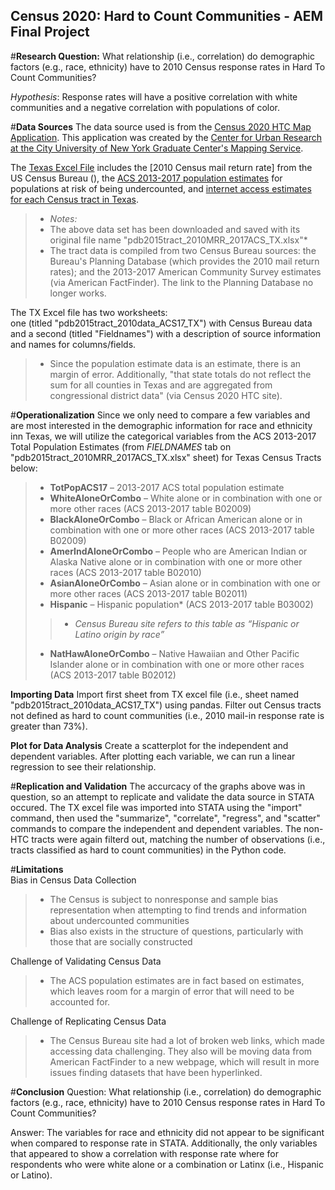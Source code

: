 **Census 2020: Hard to Count Communities** - AEM Final Project
---  

#**Research Question:** 
What relationship (i.e., correlation) do demographic factors (e.g., race, ethnicity) have to 2010 Census response rates in Hard To Count Communities?  

*Hypothesis*: Response rates will have a positive correlation with white communities and a negative correlation with populations of color.  

#**Data Sources**
The data source used is from the  [Census 2020 HTC Map Application](https://www.censushardtocountmaps2020.us/). This application was created by the [Center for Urban Research at the City University of New York Graduate Center's Mapping Service](https://www.gc.cuny.edu/urbanresearchmaps).  

The [Texas Excel File](https://www.censushardtocountmaps2020.us/exports/pdb2015tract_2010MRR_2017ACS_TX.xlsx) includes the [2010 Census mail return rate] from the US Census Bureau (), the [ACS 2013-2017 population estimates](https://factfinder.census.gov/faces/nav/jsf/pages/searchresults.xhtml?refresh=t) for populations at risk of being undercounted, and [internet access estimates for each Census tract in Texas](https://factfinder.census.gov/faces/nav/jsf/pages/searchresults.xhtml?refresh=t).  

> - *Notes:*  
>- The above data set has been downloaded and saved with its original file name "pdb2015tract_2010MRR_2017ACS_TX.xlsx"*    
> - The tract data is compiled from two Census Bureau sources: the Bureau's Planning Database (which provides the 2010 mail return rates); and the 2013-2017 American Community Survey estimates (via American FactFinder). The link to the Planning Database no longer works.  

The TX Excel file has two worksheets:  
one (titled "pdb2015tract_2010data_ACS17_TX") with Census Bureau data and a second (titled "Fieldnames") with a description of source information and names for columns/fields.  

> -  Since the population estimate data is an estimate, there is an margin of error. Additionally, "that state totals do not reflect the sum for all counties in Texas and are aggregated from congressional district data" (via Census 2020 HTC site).  

#**Operationalization**
Since we only need to compare a few variables and are most interested in the demographic information for race and ethnicity inn Texas,  we will utilize the categorical variables from the ACS 2013-2017 Total Population Estimates (from *FIELDNAMES* tab on "pdb2015tract_2010MRR_2017ACS_TX.xlsx" sheet) for Texas Census Tracts below:  
>-	**TotPopACS17** – 2013-2017 ACS total population estimate  
>-	**WhiteAloneOrCombo** – White alone or in combination with one or more other races (ACS 2013-2017 table B02009)  
>-	**BlackAloneOrCombo** – Black or African American alone or in combination with one or more other races (ACS 2013-2017 table B02009)  
>-	**AmerIndAloneOrCombo** – People who are American Indian or Alaska Native alone or in combination with one or more other races (ACS 2013-2017 table B02010)  
>-	**AsianAloneOrCombo** – Asian alone or in combination with one or more other races (ACS 2013-2017 table B02011)  
>-	**Hispanic** – Hispanic population* (ACS 2013-2017 table B03002)  
>>-	*Census Bureau site refers to this table as “Hispanic or Latino origin by race”*  
>-	**NatHawAloneOrCombo** – Native Hawaiian and Other Pacific Islander alone or in combination with one or more other races (ACS 2013-2017 table B02012)  

**Importing Data**
Import first sheet from TX excel file (i.e., sheet named "pdb2015tract_2010data_ACS17_TX") using pandas. Filter out Census tracts not defined as hard to count communities (i.e., 2010 mail-in response rate is greater than 73%).  

**Plot for Data Analysis**
Create a scatterplot for the independent and dependent variables. After plotting each variable, we can run a linear regression to see their relationship.  

#**Replication and Validation**
The accurcacy of the graphs above was in question, so an attempt to replicate and validate the data source in STATA occured. The TX excel file was imported into STATA using the "import" command, then used the "summarize", "correlate", "regress", and "scatter" commands to compare the independent and dependent variables. The non-HTC tracts were again filterd out, matching the number of observations (i.e., tracts classified as hard to count communities) in the Python code.  

#**Limitations**  
Bias in Census Data Collection  
>- The Census is subject to nonresponse and sample bias  representation when attempting to find trends and information about undercounted communities
>- Bias also exists in the structure of questions, particularly with those that are socially constructed

Challenge of Validating Census Data  
>- The ACS population estimates are in fact based on estimates, which leaves room for a margin of error that will need to be accounted for.  

Challenge of Replicating Census Data  
>- The Census Bureau site had a lot of broken web links, which made accessing data challenging. They also will be moving data from American FactFinder to a new webpage, which will result in more issues finding datasets that have been hyperlinked.  

#**Conclusion**
Question: What relationship (i.e., correlation) do demographic factors (e.g., race, ethnicity) have to 2010 Census response rates in Hard To Count Communities?  

Answer: The variables for race and ethnicity did not appear to be significant when compared to response rate in STATA. Additionally, the only variables that appeared to show a correlation with response rate where for respondents who were white alone or a combination or Latinx (i.e., Hispanic or Latino).  

